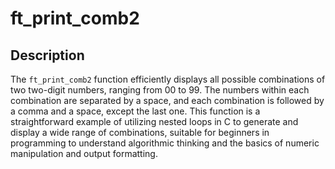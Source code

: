 # ft_print_comb2

## Description

The `ft_print_comb2` function efficiently displays all possible combinations of two two-digit numbers, ranging from 00 to 99. The numbers within each combination are separated by a space, and each combination is followed by a comma and a space, except the last one. This function is a straightforward example of utilizing nested loops in C to generate and display a wide range of combinations, suitable for beginners in programming to understand algorithmic thinking and the basics of numeric manipulation and output formatting.
